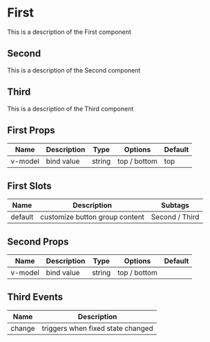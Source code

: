 # First

This is a description of the First component

## Second

This is a description of the Second component

## Third

This is a description of the Third component

<!-- A document can contain multiple components, regardless of the order of all -->

<!-- Each component must specify the corresponding table, otherwise it will be ignored -->

## First Props

| Name | Description | Type | Options | Default |
|----- |------------ |----- |-------- | ------- |
| v-model | bind value | string | top / bottom | top |

## First Slots

| Name | Description | Subtags |
| ---- | ----------- | ------- |
| default | customize button group content | Second / Third |

## Second Props

| Name | Description | Type | Options | Default |
|----- |------------ |----- |-------- | ------- |
| v-model | bind value | string | top / bottom ||

## Third Events

| Name | Description |
|----- | ----------- |
| change | triggers when fixed state changed |
